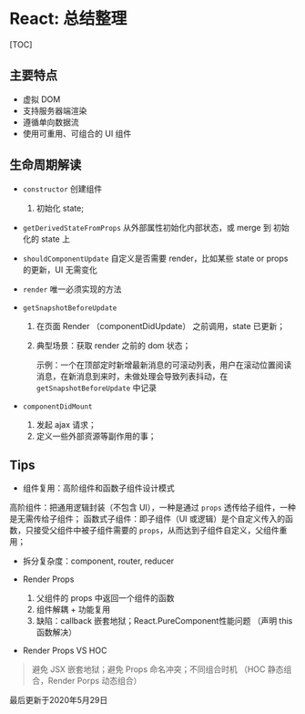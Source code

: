 # React: 总结整理
[TOC]

## 主要特点
- 虚拟 DOM
- 支持服务器端渲染
- 遵循单向数据流
- 使用可重用、可组合的 UI 组件

## 生命周期解读

- `constructor` 创建组件
    1. 初始化 state;
    
- `getDerivedStateFromProps` 从外部属性初始化内部状态，或 merge 到 初始化的 state 上

- `shouldComponentUpdate` 自定义是否需要 render，比如某些 state or props 的更新，UI 无需变化

- `render` 唯一必须实现的方法

- `getSnapshotBeforeUpdate` 
    1. 在页面 Render （componentDidUpdate） 之前调用，state 已更新；
    2. 典型场景：获取 render 之前的 dom 状态；
        
        示例：一个在顶部定时新增最新消息的可滚动列表，用户在滚动位置阅读消息，在新消息到来时，未做处理会导致列表抖动，在 `getSnapshotBeforeUpdate` 中记录

- `componentDidMount` 
    1. 发起 ajax 请求；
    2. 定义一些外部资源等副作用的事；

## Tips

- 组件复用：高阶组件和函数子组件设计模式

高阶组件：把通用逻辑封装（不包含 UI），一种是通过 `props` 透传给子组件，一种是无需传给子组件；
函数式子组件：即子组件（UI 或逻辑）是个自定义传入的函数，只接受父组件中被子组件需要的 `props`，从而达到子组件自定义，父组件重用；

- 拆分复杂度：component, router, reducer

- Render Props
    1. 父组件的 props 中返回一个组件的函数
    2. 组件解耦 + 功能复用
    3. 缺陷：callback 嵌套地狱；React.PureComponent性能问题 （声明 this 函数解决）

- Render Props VS HOC
> 避免 JSX 嵌套地狱；避免 Props 命名冲突；不同组合时机 （HOC 静态组合，Render Porps 动态组合）

最后更新于2020年5月29日
